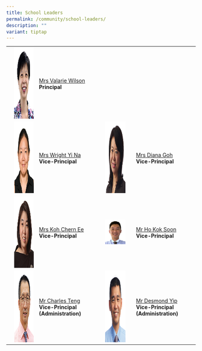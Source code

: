 ```yaml
---
title: School Leaders
permalink: /community/school-leaders/
description: ""
variant: tiptap
---
```

<table style="minWidth: 175px">
<colgroup>
<col>
<col>
<col>
<col>
<col>
<col>
<col>
</colgroup>
<tbody>
<tr>
<td rowspan="1" colspan="1">
<p></p>
</td>
<td rowspan="1" colspan="1">
<div class="isomer-image-wrapper">
<img style="width: 100%;" height="190" width="150" alt="" src="/images/Common/sl-vwilson.jpg">
</div>
</td>
<td rowspan="1" colspan="1">
<p></p>
<p><a href="mailto:Valarie_koh@schools.gov.sg" rel="noopener noreferrer nofollow" target="_blank">Mrs Valarie Wilson</a>
<br><strong>Principal</strong>
</p>
</td>
<td rowspan="1" colspan="1">
<p></p>
</td>
<td rowspan="1" colspan="1">
<p></p>
</td>
<td rowspan="1" colspan="1">
<p></p>
</td>
<td rowspan="1" colspan="1">
<p></p>
</td>
</tr>
<tr>
<td rowspan="1" colspan="1">
<p></p>
</td>
<td rowspan="1" colspan="1">
<div class="isomer-image-wrapper">
<img style="width: 100%;" height="190" width="150" alt="" src="/images/Common/sl_wyn.jpg">
</div>
</td>
<td rowspan="1" colspan="1">
<p><a href="mailto:Chng_Yi_Na@schools.gov.sg" rel="noopener noreferrer nofollow" target="_blank">Mrs Wright Yi Na</a>
<br><strong>Vice-Principal</strong>
</p>
</td>
<td rowspan="1" colspan="1">
<p></p>
</td>
<td rowspan="1" colspan="1">
<div class="isomer-image-wrapper">
<img style="width: 100%;" height="190" width="150" alt="" src="/images/Common/sl-dgoh.jpg">
</div>
</td>
<td rowspan="1" colspan="1">
<p></p>
</td>
<td rowspan="1" colspan="1">
<p><a href="mailto:Diana_TAN@schools.gov.sg" rel="noopener noreferrer nofollow" target="_blank">Mrs Diana Goh</a>
<br><strong>Vice-Principal</strong>
</p>
</td>
</tr>
<tr>
<td rowspan="1" colspan="1">
<p></p>
</td>
<td rowspan="1" colspan="1">
<div class="isomer-image-wrapper">
<img style="width: 100%;" height="190" width="150" alt="" src="/images/Common/sl-kohce.jpg">
</div>
</td>
<td rowspan="1" colspan="1">
<p><a href="mailto:YEOW_Chern_Ee@schools.gov.sg" rel="noopener noreferrer nofollow" target="_blank">Mrs Koh Chern Ee</a>
<br><strong>Vice-Principal</strong>
</p>
<p></p>
</td>
<td rowspan="1" colspan="1">
<p></p>
</td>
<td rowspan="1" colspan="1">
<div class="isomer-image-wrapper">
<img style="width: 100%" height="auto" width="100%" alt="" src="/images/Ho_Kok_Soon.jpg">
</div>
</td>
<td rowspan="1" colspan="1">
<p></p>
</td>
<td rowspan="1" colspan="1">
<p><a href="mailto:ho_kok_soon@schools.gov.sg" rel="noopener noreferrer nofollow" target="_blank">Mr Ho Kok Soon</a>
<br><strong>Vice-Principal</strong>
</p>
<p></p>
</td>
</tr>
<tr>
<td rowspan="1" colspan="1">
<p></p>
</td>
<td rowspan="1" colspan="1">
<div class="isomer-image-wrapper">
<img style="width: 100%;" height="190" width="150" alt="" src="/images/Common/sl-cteng.jpg">
</div>
</td>
<td rowspan="1" colspan="1">
<p></p>
<p><a href="mailto:teng_tat_meng_charles@schools.gov.sg" rel="noopener noreferrer nofollow" target="_blank">Mr Charles Teng</a>
<br><strong>Vice-Principal (Administration)</strong>
</p>
</td>
<td rowspan="1" colspan="1">
<p></p>
</td>
<td rowspan="1" colspan="1">
<div class="isomer-image-wrapper">
<img style="width: 100%;" height="190" width="150" alt="" src="/images/Common/sl-dyip1.jpg">
</div>
</td>
<td rowspan="1" colspan="1">
<p></p>
</td>
<td rowspan="1" colspan="1">
<p></p>
<p><a href="mailto:yip_wai_choong@schools.gov.sg" rel="noopener noreferrer nofollow" target="_blank">Mr Desmond Yip</a>
<br><strong>Vice-Principal (Administration)</strong>&nbsp;</p>
</td>
</tr>
</tbody>
</table>
<p>&nbsp;</p>